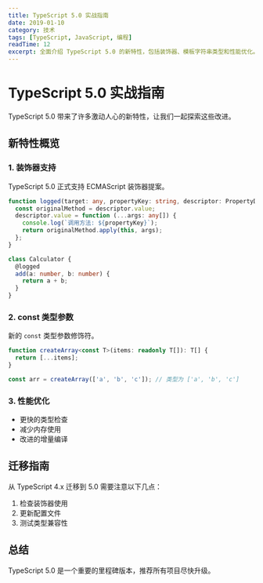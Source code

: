 ```yaml
---
title: TypeScript 5.0 实战指南
date: 2019-01-10
category: 技术
tags: [TypeScript, JavaScript, 编程]
readTime: 12
excerpt: 全面介绍 TypeScript 5.0 的新特性，包括装饰器、模板字符串类型和性能优化。
---
```


# TypeScript 5.0 实战指南

TypeScript 5.0 带来了许多激动人心的新特性，让我们一起探索这些改进。

## 新特性概览

### 1. 装饰器支持
TypeScript 5.0 正式支持 ECMAScript 装饰器提案。

```typescript
function logged(target: any, propertyKey: string, descriptor: PropertyDescriptor) {
  const originalMethod = descriptor.value;
  descriptor.value = function (...args: any[]) {
    console.log(`调用方法: ${propertyKey}`);
    return originalMethod.apply(this, args);
  };
}

class Calculator {
  @logged
  add(a: number, b: number) {
    return a + b;
  }
}
```

### 2. const 类型参数
新的 `const` 类型参数修饰符。

```typescript
function createArray<const T>(items: readonly T[]): T[] {
  return [...items];
}

const arr = createArray(['a', 'b', 'c']); // 类型为 ['a', 'b', 'c']
```

### 3. 性能优化
- 更快的类型检查
- 减少内存使用
- 改进的增量编译

## 迁移指南

从 TypeScript 4.x 迁移到 5.0 需要注意以下几点：

1. 检查装饰器使用
2. 更新配置文件
3. 测试类型兼容性

## 总结

TypeScript 5.0 是一个重要的里程碑版本，推荐所有项目尽快升级。